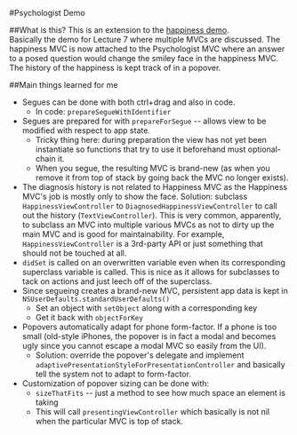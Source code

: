 #Psychologist Demo

##What is this?
This is an extension to the [happiness demo](https://github.com/Ugghhh/cs193p-smiley-demo).  
Basically the demo for Lecture 7 where multiple MVCs are discussed.  The happiness MVC is now attached to the Psychologist MVC where an answer to a posed question would change the smiley face in the happiness MVC.  The history of the happiness is kept track of in a popover.

##Main things learned for me
  * Segues can be done with both ctrl+drag and also in code.
    * In code: `prepareSegueWithIdentifier`
  * Segues are prepared for with 	`prepareForSegue` -- allows view to be modified with respect to app state.
    * Tricky thing here: during preparation the view has not yet been instantiate so functions that try to use it beforehand must optional-chain it.
    * When you segue, the resulting MVC is brand-new (as when you remove it from top of stack by going back the MVC no longer exists).
  * The diagnosis history is not related to Happiness MVC as the Happiness MVC's job is mostly only to show the face.  Solution: subclass `HappinessViewController` to `DiagnosedHappinessViewController` to call out the history (`TextViewController`).  This is very common, apparently, to subclass an MVC into multiple various MVCs as not to dirty up the main MVC and is good for maintainability.  For example, `HappinessViewController` is a 3rd-party API or just something that should not be touched at all.
  * `didSet` is called on an overwritten variable even when its corresponding superclass variable is called.  This is nice as it allows for subclasses to tack on actions and just leech off of the superclass.
  * Since segueing creates a brand-new MVC, persistent app data is kept in `NSUserDefaults.standardUserDefaults()`
    * Set an object with `setObject` along with a corresponding key
    * Get it back with `objectForKey`
  * Popovers automatically adapt for phone form-factor.  If a phone is too small (old-style iPhones, the popover is in fact a modal and becomes ugly since you cannot escape a modal MVC so easily from the UI).
    * Solution: override the popover's delegate and implement `adaptivePresentationStyleForPresentationController` and basically tell the system not to adapt to form-factor.
  * Customization of popover sizing can be done with:
    * `sizeThatFits` -- just a method to see how much space an element is taking
    * This will call `presentingViewController` which basically is not nil when the particular MVC is top of stack.